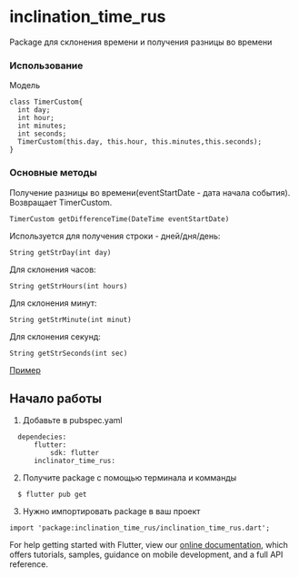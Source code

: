 # inclination_time_rus

Package для склонения времени и получения разницы во времени

### Использование

Модель 
```
class TimerCustom{
  int day;
  int hour;
  int minutes;
  int seconds;
  TimerCustom(this.day, this.hour, this.minutes,this.seconds);
}
```
### Основные методы
Получение разницы во времени(eventStartDate - дата начала события).
Возвращает TimerCustom.
```
TimerCustom getDifferenceTime(DateTime eventStartDate)
```
Используется для получения строки - дней/дня/день:
```
String getStrDay(int day)
```
Для склонения часов:
```
String getStrHours(int hours)
```
Для склонения минут:
```
String getStrMinute(int minut)
```
Для склонения секунд:
```
String getStrSeconds(int sec)
```
[Пример](https://github.com/iliaberez/inclination_time_rus/tree/master/example)

## Начало работы
1. Добавьте в pubspec.yaml
```
  dependecies:
      flutter:
          sdk: flutter
      inclinator_time_rus: 
```
2. Получите package с помощью терминала и комманды
```
  $ flutter pub get
```
3. Нужно импортировать package в ваш проект
```
import 'package:inclination_time_rus/inclination_time_rus.dart';
```
For help getting started with Flutter, view our 
[online documentation](https://flutter.dev/docs), which offers tutorials, 
samples, guidance on mobile development, and a full API reference.
